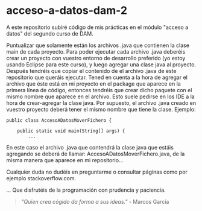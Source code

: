 # acceso-a-datos-dam-2
 A este repositorio subiré código de mis prácticas en el módulo "acceso a datos" del segundo curso de DAM.

Puntualizar que solamente están los archivos .java que contienen la clase main de cada proyecto. Para poder ejecutar cada archivo .java deberéis crear un proyecto con vuestro entorno de desarrollo preferido (yo estoy usando Eclipse para este curso), y luego agregar una clase java al proyecto. Después tendréis que copiar el contenido de el archivo .java de este repositorio que queráis ejecutar. Tened en cuenta a la hora de agregar el archivo que éste está en mi proyecto en el package que aparece en la primera línea de código, entonces tendréis que crear dicho paquete con el mismo nombre que aparece en el archivo. Esto suele pedirse en los IDE a la hora de crear-agregar la clase java. Por supuesto, el archivo .java creado en vuestro proyecto deberá tener el mismo nombre que tiene la clase. Ejemplo:

```
public class AccesoADatosMoverFichero {

	public static void main(String[] args) {
		...
```
En este caso el archivo .java que contendrá la clase java que estáis agregando se deberá de llamar:
AccesoADatosMoverFichero.java, de la misma manera que aparece en mi repositorio...

Cualquier duda no dudéis en preguntarme o consultar páginas como por ejemplo stackoverflow.com.

... Que disfrutéis de la programación con prudencia y paciencia.

> _"Quien crea cógido da forma a sus ideas."_ - Marcos García
